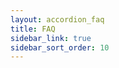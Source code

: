 ```yaml
---
layout: accordion_faq
title: FAQ
sidebar_link: true
sidebar_sort_order: 10
---
```


<!-- The content for this page is under layouts/.

It's a hacky fix to get tabbed content into this theme, but it does the job for now. -->